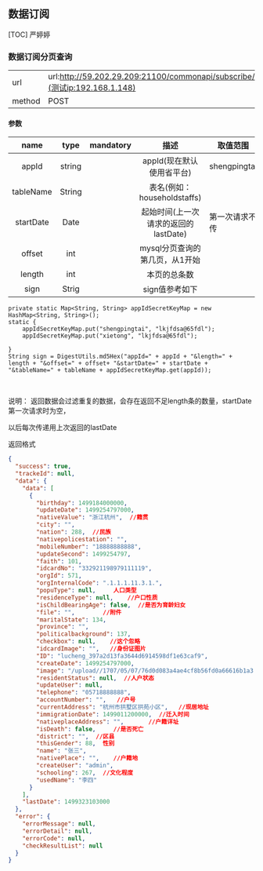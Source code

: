 ## 数据订阅
[TOC] 严婷婷



### 数据订阅分页查询

|        |                                          |
| ------ | ---------------------------------------- |
| url    | url:http://59.202.29.209:21100/commonapi/subscribe/searchTableList](测试ip:192.168.1.148) |
| method | POST                                     |

#### 参数

|   name    |  type  | mandatory |           描述            | 取值范围         |      |
| :-------: | :----: | :-------: | :---------------------: | ------------ | :--: |
|   appId   | string |           |    appId(现在默认使用省平台)     | shengpingtai |      |
| tableName | String |           | 表名(例如：householdstaffs)  |              |      |
| startDate |  Date  |           | 起始时间(上一次请求的返回的lastDate) | 第一次请求不传      |      |
|  offset   |  int   |           |   mysql分页查询的第几页，从1开始    |              |      |
|  length   |  int   |           |         本页的总条数          |              |      |
|  sign  | Strig  |           |    sign值参考如下     |              |      |



	private static Map<String, String> appIdSecretKeyMap = new HashMap<String, String>();
	static {
		appIdSecretKeyMap.put("shengpingtai", "lkjfdsa@65fdl");
		appIdSecretKeyMap.put("xietong", "lkjfdsa@65fdl");
	
	}
	String sign = DigestUtils.md5Hex("appId=" + appId + "&length=" + length + "&offset=" + offset+ "&startDate=" + startDate + "&tableName=" + tableName + appIdSecretKeyMap.get(appId));

​  

说明：  返回数据会过滤重复的数据，会存在返回不足length条的数量，startDate第一次请求时为空，

以后每次传递用上次返回的lastDate

返回格式


```json
{
  "success": true,
  "trackeId": null,
  "data": {
    "data": [
      {
        "birthday": 1499184000000,
        "updateDate": 1499254797000,
        "nativeValue": "浙江杭州",  //籍贯 
        "city": "",	
        "nation": 288,  //民族
        "nativepolicestation": "", 
        "mobileNumber": "18888888888",
        "updateSecond": 1499254797,
        "faith": 101,
        "idcardNo": "332921198979111119",
        "orgId": 571,
        "orgInternalCode": ".1.1.1.11.3.1.",
        "popuType": null,     人口类型
        "residenceType": null,    //户口性质
        "isChildBearingAge": false,  //是否为育龄妇女
        "file": "",        //附件
        "maritalState": 134, 
        "province": "",
        "politicalbackground": 137, 
        "checkbox": null,    //这个忽略
        "idcardImage": "",   //身份证图片
        "ID": "lucheng_397a2d13fa3644d6914598df1e63caf9",
        "createDate": 1499254797000,
        "image": "/upload//1707/05/07/76d0d083a4ae4cf8b56fd0a66616b1a3.png",  //头像
        "residentStatus": null,  //人户状态
        "updateUser": null,
        "telephone": "05718888888",   
        "accountNumber": "",   //户号
        "currentAddress": "杭州市拱墅区拱苑小区",   //现居地址
        "immigrationDate": 1499011200000,  //迁入时间
        "nativeplaceAddress": "",       //户籍详址
        "isDeath": false,     //是否死亡
        "district": "",  //区县
        "thisGender": 88,  性别
        "name": "张三",   
        "nativePlace": "",    //户籍地
        "createUser": "admin",
        "schooling": 267,  //文化程度
        "usedName": "李四"
      }
    ],
    "lastDate": 1499323103000
  },
  "error": {
    "errorMessage": null,
    "errorDetail": null,
    "errorCode": null,
    "checkResultList": null
  }
}

```

